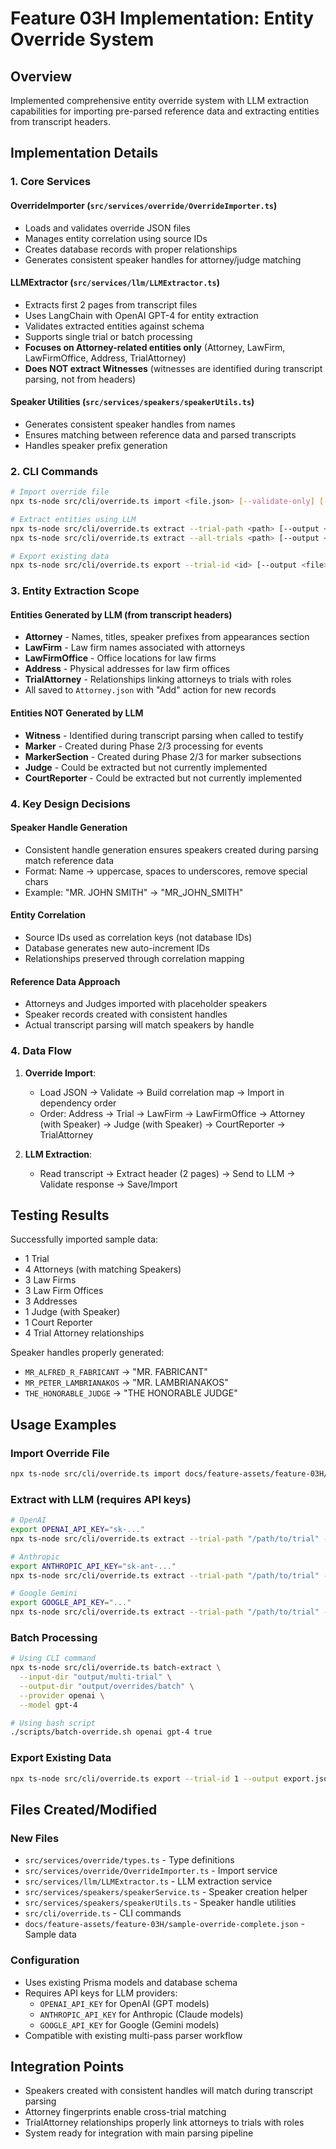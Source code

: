 # Feature 03H Implementation: Entity Override System

## Overview
Implemented comprehensive entity override system with LLM extraction capabilities for importing pre-parsed reference data and extracting entities from transcript headers.

## Implementation Details

### 1. Core Services

#### OverrideImporter (`src/services/override/OverrideImporter.ts`)
- Loads and validates override JSON files
- Manages entity correlation using source IDs
- Creates database records with proper relationships
- Generates consistent speaker handles for attorney/judge matching

#### LLMExtractor (`src/services/llm/LLMExtractor.ts`)
- Extracts first 2 pages from transcript files
- Uses LangChain with OpenAI GPT-4 for entity extraction
- Validates extracted entities against schema
- Supports single trial or batch processing
- **Focuses on Attorney-related entities only** (Attorney, LawFirm, LawFirmOffice, Address, TrialAttorney)
- **Does NOT extract Witnesses** (witnesses are identified during transcript parsing, not from headers)

#### Speaker Utilities (`src/services/speakers/speakerUtils.ts`)
- Generates consistent speaker handles from names
- Ensures matching between reference data and parsed transcripts
- Handles speaker prefix generation

### 2. CLI Commands

```bash
# Import override file
npx ts-node src/cli/override.ts import <file.json> [--validate-only] [--verbose]

# Extract entities using LLM
npx ts-node src/cli/override.ts extract --trial-path <path> [--output <file>] [--import]
npx ts-node src/cli/override.ts extract --all-trials <path> [--output <file>]

# Export existing data
npx ts-node src/cli/override.ts export --trial-id <id> [--output <file>]
```

### 3. Entity Extraction Scope

#### Entities Generated by LLM (from transcript headers)
- **Attorney** - Names, titles, speaker prefixes from appearances section
- **LawFirm** - Law firm names associated with attorneys
- **LawFirmOffice** - Office locations for law firms
- **Address** - Physical addresses for law firm offices
- **TrialAttorney** - Relationships linking attorneys to trials with roles
- All saved to `Attorney.json` with "Add" action for new records

#### Entities NOT Generated by LLM
- **Witness** - Identified during transcript parsing when called to testify
- **Marker** - Created during Phase 2/3 processing for events
- **MarkerSection** - Created during Phase 2/3 for marker subsections
- **Judge** - Could be extracted but not currently implemented
- **CourtReporter** - Could be extracted but not currently implemented

### 4. Key Design Decisions

#### Speaker Handle Generation
- Consistent handle generation ensures speakers created during parsing match reference data
- Format: Name → uppercase, spaces to underscores, remove special chars
- Example: "MR. JOHN SMITH" → "MR_JOHN_SMITH"

#### Entity Correlation
- Source IDs used as correlation keys (not database IDs)
- Database generates new auto-increment IDs
- Relationships preserved through correlation mapping

#### Reference Data Approach
- Attorneys and Judges imported with placeholder speakers
- Speaker records created with consistent handles
- Actual transcript parsing will match speakers by handle

### 4. Data Flow

1. **Override Import**:
   - Load JSON → Validate → Build correlation map → Import in dependency order
   - Order: Address → Trial → LawFirm → LawFirmOffice → Attorney (with Speaker) → Judge (with Speaker) → CourtReporter → TrialAttorney

2. **LLM Extraction**:
   - Read transcript → Extract header (2 pages) → Send to LLM → Validate response → Save/Import

## Testing Results

Successfully imported sample data:
- 1 Trial
- 4 Attorneys (with matching Speakers)
- 3 Law Firms
- 3 Law Firm Offices
- 3 Addresses
- 1 Judge (with Speaker)
- 1 Court Reporter
- 4 Trial Attorney relationships

Speaker handles properly generated:
- `MR_ALFRED_R_FABRICANT` → "MR. FABRICANT"
- `MR_PETER_LAMBRIANAKOS` → "MR. LAMBRIANAKOS"
- `THE_HONORABLE_JUDGE` → "THE HONORABLE JUDGE"

## Usage Examples

### Import Override File
```bash
npx ts-node src/cli/override.ts import docs/feature-assets/feature-03H/sample-override-complete.json --verbose
```

### Extract with LLM (requires API keys)
```bash
# OpenAI
export OPENAI_API_KEY="sk-..."
npx ts-node src/cli/override.ts extract --trial-path "/path/to/trial" --provider openai --model gpt-4

# Anthropic
export ANTHROPIC_API_KEY="sk-ant-..."
npx ts-node src/cli/override.ts extract --trial-path "/path/to/trial" --provider anthropic --model claude-3-opus

# Google Gemini
export GOOGLE_API_KEY="..."
npx ts-node src/cli/override.ts extract --trial-path "/path/to/trial" --provider google --model gemini-pro
```

### Batch Processing
```bash
# Using CLI command
npx ts-node src/cli/override.ts batch-extract \
  --input-dir "output/multi-trial" \
  --output-dir "output/overrides/batch" \
  --provider openai \
  --model gpt-4

# Using bash script
./scripts/batch-override.sh openai gpt-4 true
```

### Export Existing Data
```bash
npx ts-node src/cli/override.ts export --trial-id 1 --output export.json
```

## Files Created/Modified

### New Files
- `src/services/override/types.ts` - Type definitions
- `src/services/override/OverrideImporter.ts` - Import service
- `src/services/llm/LLMExtractor.ts` - LLM extraction service
- `src/services/speakers/speakerService.ts` - Speaker creation helper
- `src/services/speakers/speakerUtils.ts` - Speaker handle utilities
- `src/cli/override.ts` - CLI commands
- `docs/feature-assets/feature-03H/sample-override-complete.json` - Sample data

### Configuration
- Uses existing Prisma models and database schema
- Requires API keys for LLM providers:
  - `OPENAI_API_KEY` for OpenAI (GPT models)
  - `ANTHROPIC_API_KEY` for Anthropic (Claude models)  
  - `GOOGLE_API_KEY` for Google (Gemini models)
- Compatible with existing multi-pass parser workflow

## Integration Points

- Speakers created with consistent handles will match during transcript parsing
- Attorney fingerprints enable cross-trial matching
- TrialAttorney relationships properly link attorneys to trials with roles
- System ready for integration with main parsing pipeline